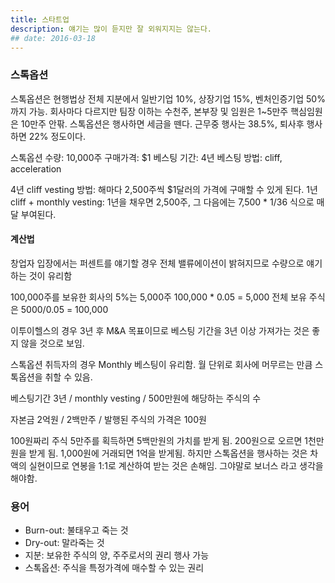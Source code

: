 ```yaml
---
title: 스타트업
description: 얘기는 많이 듣지만 잘 외워지지는 않는다.
## date: 2016-03-18
---
```


### 스톡옵션

스톡옵션은 현행법상 전체 지분에서 일반기업 10%, 상장기업 15%, 벤처인증기업 50%까지 가능.
회사마다 다르지만 팀장 이하는 수천주, 본부장 및 임원은 1~5만주 핵심임원은 10만주 안팎.
스톡옵션은 행사하면 세금을 뗀다. 근무중 행사는 38.5%, 퇴사후 행사하면 22% 정도이다.

스톡옵션 수량: 10,000주
구매가격: $1
베스팅 기간: 4년
베스팅 방법: cliff, acceleration

4년 cliff vesting 방법: 해마다 2,500주씩 $1달러의 가격에 구매할 수 있게 된다.
1년 cliff + monthly vesting: 1년을 채우면 2,500주, 그 다음에는 7,500 * 1/36 식으로 매달 부여된다.

#### 계산법

창업자 입장에서는 퍼센트를 얘기할 경우 전체 밸류에이션이 밝혀지므로 수량으로 얘기하는 것이 유리함

100,000주를 보유한 회사의 5%는 5,000주
100,000 * 0.05 = 5,000
전체 보유 주식은 5000/0.05 = 100,000

이투이헬스의 경우 3년 후 M&A 목표이므로 베스팅 기간을 3년 이상 가져가는 것은 좋지 않을 것으로 보임.

스톡옵션 취득자의 경우 Monthly 베스팅이 유리함. 월 단위로 회사에 머무르는 만큼 스톡옵션을 취할 수 있음.

베스팅기간 3년 / monthly vesting / 500만원에 해당하는 주식의 수

자본금 2억원 / 2백만주 / 발행된 주식의 가격은 100원

100원짜리 주식 5만주를 획득하면 5백만원의 가치를 받게 됨.
200원으로 오르면 1천만원을 받게 됨.
1,000원에 거래되면 1억을 받게됨.
하지만 스톡옵션을 행사하는 것은 차액의 실현이므로 연봉을 1:1로 계산하여 받는 것은 손해임.
그야말로 보너스 라고 생각을 해야함.

### 용어

* Burn-out: 불태우고 죽는 것
* Dry-out: 말라죽는 것
* 지분: 보유한 주식의 양, 주주로서의 권리 행사 가능
* 스톡옵션: 주식을 특정가격에 매수할 수 있는 권리

